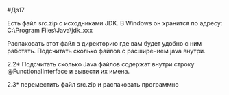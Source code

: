 #Дз17

Есть файл src.zip с исходниками JDK.
В Windows он хранится по адресу: 
  C:\Program Files\Java\jdk_xxx

Распаковать этот файл в директорию где вам будет удобно с ним работать.
Подсчитать сколько файлов с расширением java внутри.

2.2* Подсчитать сколько Java файлов содержат внутри строку @FunctionalInterface и вывести их имена.

2.3* переместить файл src.zip и распаковать программно
